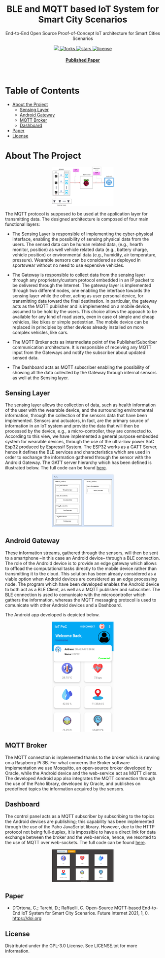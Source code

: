 <div align="center">
  <h1>BLE and MQTT based IoT System for Smart City Scenarios</h1>
  
  <p>
    End-to-End Open Source Proof-of-Concept IoT architecture for Smart Cities Scenarios
  </p>

  
<!-- Badges -->
<p>
  <a href="https://github.com/CDOrtona/RUN.IO/graphs/contributors">
    <img src="https://img.shields.io/github/contributors/Louis3797/awesome-readme-template" />
  </a>
  <a href="https://github.com/CDOrtona/RUN.IO/network/members">
    <img src="https://img.shields.io/github/forks/CDOrtona/RUN.IO" alt="forks" />
  </a>
  <a href="https://github.com/CDOrtona/RUN.IO/stargazers">
    <img src="https://img.shields.io/github/stars/CDOrtona/RUN.IO" alt="stars" />
  </a>
  <a href="https://github.com/CDOrtona/RUN.IO/blob/master/LICENSE">
    <img src="https://img.shields.io/github/license/CDOrtona/RUN.IO" alt="license" />
  </a>
</p>
   
<h4>
    <a href="https://www.mdpi.com/1999-5903/14/2/57">Published Paper</a>
</div>

<br />

<!-- Table of Contents -->
# Table of Contents

- [About the Project](#about-the-project)
  * [Sensing Layer](#sensing-layer)
  * [Android Gateway](#android-gateway)
  * [MQTT Broker](#mqtt-broker)
  * [Dashboard](#dashboard)
- [Paper](#paper)
- [License](#license)


# About The Project

<div align="center"> 
  <img src="https://github.com/CDOrtona/RUN.IO/blob/master/media/E2EArch.png" width="200" />
</div>

The MQTT protocol is supposed to be used at the application layer for transmitting
data.
The designed architecture is composed of four main functional layers:

* The Sensing Layer is responsible of implementing the cyber-physical interface,
enabling the possibility of sensing physical data from the users. The sensed data
can be human related data, (e.g., hearth monitor, position) as well vehicle related
data (e.g., battery charge, vehicle position) or environmental data (e.g., humidity,
air temperature, pressure). Wearable sensors can be considered as deployed in
sportswear without no need to use expensive vehicles.


* The Gateway is responsible to collect data from the sensing layer through any
proprietary/custom protocol embedded in an IP packet to be delivered through
the Internet. The gateway layer is implemented through two different nodes, one
enabling the interface towards the sensing layer while the other, acting as user
personal device, for transmitting data toward the final destination. In particular,
the gateway acts as the MQTT publisher and is implemented on a mobile device,
assumed to be hold by the users. This choice allows the appoach to be available
for any kind of road users, even in case of simple and cheap vehicles, like bikes or
simple pedestrian. The mobile device can be replaced in principles by other devices
already installed on more complex vehicles, like cars.


* The MQTT Broker acts as intermediate point of the Publisher/Subcriber communication architecture. 
It is responsible of receiving any MQTT input from the
Gateways and notify the subscriber about updated sensed data.


* The Dashboard acts as MQTT subscriber enabling the possibility of showing all the
data collected by the Gateway through internal sensors as well at the Sensing layer.

## Sensing Layer

The sensing layer allows the collection of data, such as health information of the
user with the wearable device, and the surrounding environmental information, through
the collection of the sensors data that have been implemented. Sensors and actuators, in
fact, are the primary source of information in an IoT system and provide the data that
will then be processed by the device, e.g., a micro-controller, they are connected to.
According to this view, we have implemented a general purpose embedded system
for wearable devices, through the use of the ultra-low power SoC Esp32 produced by
Espressif System.
The ESP32 works as a GATT Server, hence it defines the BLE services and characteristics which
are used in order to exchange the information gathered through the sensor with the Android Gateway.
The GATT server hierarchy which has been defined is illustrated below.
The full code can be found [here](https://github.com/CDOrtona/RUN.IO/tree/master/ESP32%20GATT_SERVER).

<div align="center"> 
  <img src="https://github.com/CDOrtona/RUN.IO/blob/master/media/gattHierarchy.png" width="200" />
</div>

## Android Gateway

These information streams, gathered through the sensors, will then be sent to
a smartphone –in this case an Android device– through a BLE connection. The role
of the Android device is to provide an edge gateway which allows to offload the
computational tasks directly to the mobile device rather than transmitting it to the cloud.
This solution has been already considered as a viable option when Android devices are
considered as an edge processing node.
The program which have been developed enables the Android device to both act as a BLE Client, as well
as a MQTT publisher and subscriber.
The BLE connection is used to comunicate with the microcontroller which gathers the information, whereas 
the MQTT messaging protocol is used to comunicate with other Android devices and a Dashboard.

The Android app developed is depicted below.

<div align="center"> 
  <img src="https://github.com/CDOrtona/RUN.IO/blob/master/media/app_main_activity.png" width="200" />
</div>


## MQTT Broker

The MQTT connection is
implemented thanks to the broker which is running on a Raspberry Pi 3B. For what
concerns the Broker software implementation we use Mosquitto, an open-source
broker developed by Oracle, while the Android device and the web-service act as MQTT
clients. The developed Android app also integrates the MQTT connection through the
use of the Paho library, developed by Oracle, and publishes on predefined topics
the information acquired by the sensors. 

## Dashboard

The control panel acts as a MQTT subscriber by
subscribing to the topics the Android devices are publishing; this capability has been
implemented through the use of the Paho JavaScript library. However, due to the HTTP protocol not being full-duplex,
it is impossible to have a direct link for data exchange between the broker and
the web-service, hence, we resorted to the use of MQTT over web-sockets.
The full code can be found [here](https://github.com/CDOrtona/MQTT_WebSocket_Javascript_Client).

<div align="center"> 
  <img src="https://github.com/CDOrtona/RUN.IO/blob/master/media/dashboard_mqtt.png" width="200" />
</div>

## Paper

* D’Ortona, C.; Tarchi, D.;
Raffaelli, C. Open-Source
MQTT-based End-to-End IoT System
for Smart City Scenarios. Future
Internet 2021, 1, 0. https://doi.org

## License
Distributed under the GPL-3.0 License. See LICENSE.txt for more information.
